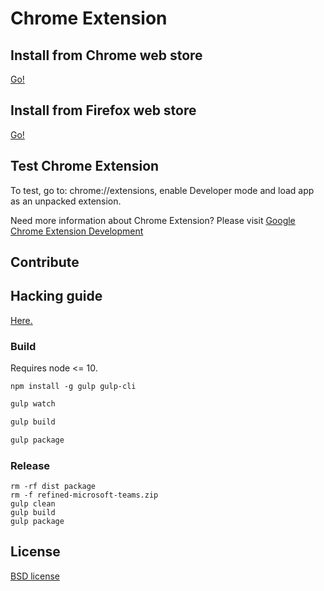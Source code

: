 # Chrome Extension

## Install from Chrome web store

[Go!](https://chrome.google.com/webstore/detail/refined-microsoft-teams/bipffdldhfhcecjhcgklheahpkocojfk)

## Install from Firefox web store

[Go!](https://addons.mozilla.org/en-US/firefox/addon/refined-microsoft-teams/)

## Test Chrome Extension

To test, go to: chrome://extensions, enable Developer mode and load app as an unpacked extension.

Need more information about Chrome Extension? Please visit [Google Chrome Extension Development](http://developer.chrome.com/extensions/devguide.html)

## Contribute

## Hacking guide

[Here.](../HACKING-GUIDE.md)

### Build

Requires node <= 10.

```
npm install -g gulp gulp-cli
```

```bash
gulp watch
```

```bash
gulp build
```

```bash
gulp package
```

### Release

```
rm -rf dist package
rm -f refined-microsoft-teams.zip
gulp clean
gulp build
gulp package
```

## License

[BSD license](http://opensource.org/licenses/bsd-license.php)
